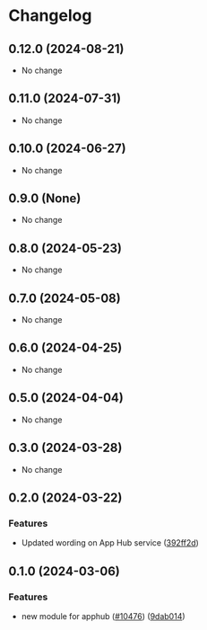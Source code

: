 # Changelog

## 0.12.0 (2024-08-21)

* No change


## 0.11.0 (2024-07-31)

* No change


## 0.10.0 (2024-06-27)

* No change


## 0.9.0 (None)

* No change


## 0.8.0 (2024-05-23)

* No change


## 0.7.0 (2024-05-08)

* No change


## 0.6.0 (2024-04-25)

* No change


## 0.5.0 (2024-04-04)

* No change


## 0.3.0 (2024-03-28)

* No change


## 0.2.0 (2024-03-22)

### Features

* Updated wording on App Hub service ([392ff2d](https://github.com/googleapis/google-cloud-java/commit/392ff2db6665c3aa998ea94da1dfbc70c47df0f2))



## 0.1.0 (2024-03-06)

### Features

* new module for apphub ([#10476](https://github.com/googleapis/google-cloud-java/issues/10476)) ([9dab014](https://github.com/googleapis/google-cloud-java/commit/9dab01499649efd9e4314d56dd90688994faae26))

